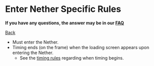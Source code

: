# Enter Nether Specific Rules

**If you have any questions, the answer may be in our
[FAQ](https://www.speedrun.com/mcbe/thread/vdv9t)**

[Back](../README.md)

* Must enter the Nether.
* Timing ends (on the frame) when the loading screen appears upon entering the
Nether.
	- See the [timing rules](../global/README.md#timing-rules) regarding
	when timing begins.
